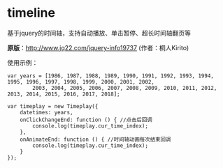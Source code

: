 # timeline
基于jquery的时间轴，支持自动播放、单击暂停、超长时间轴翻页等

**原版**：http://www.jq22.com/jquery-info19737 (作者：桐人Kirito)


使用示例：
```
var years = [1986, 1987, 1988, 1989, 1990, 1991, 1992, 1993, 1994, 1995, 1996, 1997, 1998, 1999, 2000, 2001, 2002,
        2003, 2004, 2005, 2006, 2007, 2008, 2009, 2010, 2011, 2012, 2013, 2014, 2015, 2016, 2017, 2018];

var timeplay = new Timeplay({
    datetimes: years,
    onClickChangeEnd: function () { //点击后回调
        console.log(timeplay.cur_time_index);
    },
    onAnimateEnd: function () { //时间轴动画每次结束回调
        console.log(timeplay.cur_time_index);
    }
});
```
